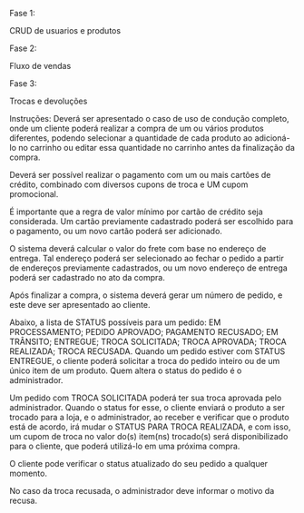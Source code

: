 Fase 1:

CRUD de usuarios e produtos

Fase 2:

Fluxo de vendas

Fase 3:

Trocas e devoluções

Instruções:
Deverá ser apresentado o caso de uso de condução completo, onde um cliente poderá realizar a compra de um ou vários produtos diferentes, podendo selecionar a quantidade de cada produto ao adicioná-lo no carrinho ou editar essa quantidade no carrinho antes da finalização da compra.

Deverá ser possível realizar o pagamento com um ou mais cartões de crédito, combinado com diversos cupons de troca e UM cupom promocional.

É importante que a regra de valor mínimo por cartão de crédito seja considerada. Um cartão previamente cadastrado poderá ser escolhido para o pagamento, ou um novo cartão poderá ser adicionado.

O sistema deverá calcular o valor do frete com base no endereço de entrega. Tal endereço poderá ser selecionado ao fechar o pedido a partir de endereços previamente cadastrados, ou um novo endereço de entrega poderá ser cadastrado no ato da compra.

Após finalizar a compra, o sistema deverá gerar um número de pedido, e este deve ser apresentado ao cliente.

Abaixo, a lista de STATUS possíveis para um pedido:
EM PROCESSAMENTO;
PEDIDO APROVADO;
PAGAMENTO RECUSADO;
EM TRÂNSITO; 
ENTREGUE;
TROCA SOLICITADA;
TROCA APROVADA;
TROCA REALIZADA;
TROCA RECUSADA.
Quando um pedido estiver com STATUS ENTREGUE, o cliente poderá solicitar a troca do pedido inteiro ou de um único item de um produto. Quem altera o status do pedido é o administrador.

Um pedido com TROCA SOLICITADA poderá ter sua troca aprovada pelo administrador. Quando o status for esse, o cliente enviará o produto a ser trocado para a loja, e o administrador, ao receber e verificar que o produto está de acordo, irá mudar o STATUS PARA TROCA REALIZADA, e com isso, um cupom de troca no valor do(s) item(ns) trocado(s) será disponibilizado para o cliente, que poderá utilizá-lo em uma próxima compra.

O cliente pode verificar o status atualizado do seu pedido a qualquer momento.

No caso da troca recusada, o administrador deve informar o motivo da recusa.